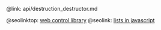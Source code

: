 @link: api/destruction_destructor.md

@seolinktop: [web control library](https://webix.com)
@seolink: [lists in javascript](https://webix.com/widget/list/)